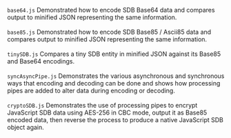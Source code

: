 `base64.js` Demonstrated how to encode SDB Base64 data and compares output to minified JSON representing the same information.<br/><br/>
`base85.js` Demonstrated how to encode SDB Base85 / Ascii85 data and compares output to minified JSON representing the same information.<br/><br/>
`tinySDB.js` Compares a tiny SDB entity in minified JSON against its Base85 and Base64 encodings.<br/><br/>
`syncAsyncPipe.js` Demonstrates the various asynchronous and synchronous ways that encoding and decoding can be done and shows how processing pipes are added to alter data during encoding or decoding.<br/><br/>
`cryptoSDB.js` Demonstrates the use of processing pipes to encrypt JavaScript SDB data using AES-256 in CBC mode, output it as Base85 encoded data, then reverse the process to produce a native JavaScript SDB object again.
